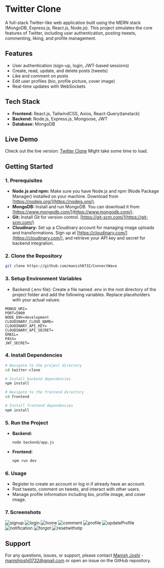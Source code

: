 # Twitter Clone

A full-stack Twitter-like web application built using the MERN stack (MongoDB, Express.js, React.js, Node.js). This project simulates the core features of Twitter, including user authentication, posting tweets, commenting, liking, and profile management.

## Features

- User authentication (sign-up, login, JWT-based sessions)
- Create, read, update, and delete posts (tweets)
- Like and comment on posts
- Edit user profiles (bio, profile picture, cover image)
- Real-time updates with WebSockets

## Tech Stack

- **Frontend:** React.js, TailwindCSS, Axios, React-Query(tanstack)
- **Backend:** Node.js, Express.js, Mongoose, JWT
- **Database:** MongoDB

## Live Demo
Check out the live version: [Twitter Clone](https://twitter-clone-tdwg.onrender.com/)  Might take some time to load. 


## Getting Started

### 1. Prerequisites

- **Node.js and npm:** Make sure you have Node.js and npm (Node Package Manager) installed on your machine. Download from [https://nodejs.org/](https://nodejs.org/).
- **MongoDB:** Install and run MongoDB. You can download it from [https://www.mongodb.com/](https://www.mongodb.com/).
- **Git:** Install Git for version control. [https://git-scm.com/](https://git-scm.com/)
- **Cloudinary:** Set up a Cloudinary account for managing image uploads and transformations. Sign up at [https://cloudinary.com/](https://cloudinary.com/), and retrieve your API key and secret for backend integration.

### 2. Clone the Repository

```bash
git clone https://github.com/manish0732/ConnectWave
```

### 3. Setup Environment Variables

- Backend (.env file): Create a file named .env in the root directory of the project folder and add the following variables. Replace placeholders with your actual values:

```
MONGO_URI=
PORT=5000
NODE_ENV=development
CLOUDINARY_CLOUD_NAME=
CLOUDINARY_API_KEY=
CLOUDINARY_API_SECRET=
EMAIL=
PASS=
JWT_SECRET=
```

### 4. Install Dependencies

```bash
# Navigate to the project directory
cd twitter-clone

# Install backend dependencies
npm install

# Navigate to the frontend directory
cd frontend

# Install frontend dependencies
npm install
```

### 5. Run the Project

- **Backend:**

  ```bash
  node backend/app.js
  ```

- **Frontend:**

  ```bash
  npm run dev
  ```

### 6. Usage

- Register to create an account or log in if already have an account.
- Post tweets, comment on tweets, and interact with other users.
- Manage profile information including bio, profile image, and cover image.

### 7. Screenshots

![signup](./Screenshots/signup.png)
![login](./Screenshots/login.png)
![home](./Screenshots/home.png)
![comment](./Screenshots/comment.png)
![profile](./Screenshots/profile.png)
![updateProfile](./Screenshots/updateProfile.png)
![notification](./Screenshots/notification.png)
![forgot](./Screenshots/forgot.png)
![resetwithotp](./Screenshots/resetwithotp.png)

## Support

For any questions, issues, or support, please contact [Manish Joshi](https://github.com/manish0732/) - manishjoshi0732@gmail.com or open an issue on the GitHub repository.
